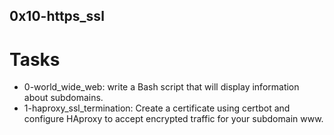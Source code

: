 ## 0x10-https_ssl

# Tasks
- 0-world_wide_web: write a Bash script that will display information about subdomains.
- 1-haproxy_ssl_termination: Create a certificate using certbot and configure HAproxy to accept encrypted traffic for your subdomain www.